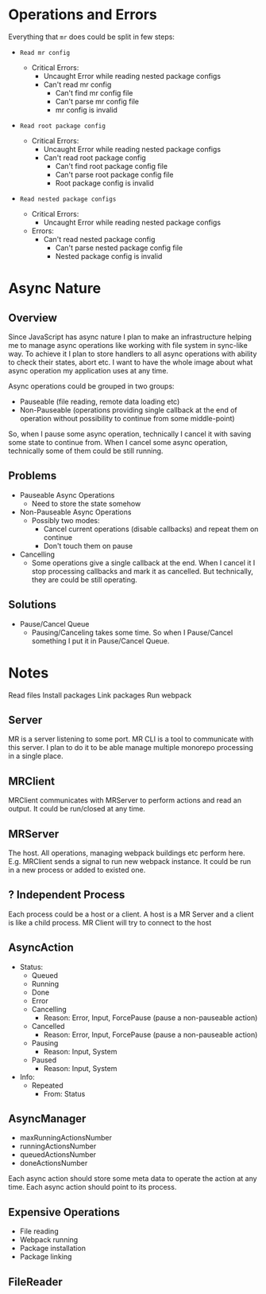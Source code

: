 # Operations and Errors

Everything that `mr` does could be split in few steps:

- `Read mr config`
  - Critical Errors:
    - Uncaught Error while reading nested package configs
    - Can't read mr config
      -  Can't find mr config file
      -  Can't parse mr config file
      -  mr config is invalid

- `Read root package config`
  - Critical Errors:
    - Uncaught Error while reading nested package configs
    - Can't read root package config
      - Can't find root package config file
      - Can't parse root package config file
      - Root package config is invalid

- `Read nested package configs`
  - Critical Errors:
    - Uncaught Error while reading nested package configs
  - Errors:
    - Can't read nested package config
      - Can't parse nested package config file
      - Nested package config is invalid

# Async Nature

## Overview
Since JavaScript has async nature I plan to make an infrastructure helping me to manage async operations like working with file system in sync-like way.
To achieve it I plan to store handlers to all async operations with ability to check their states, abort etc.
I want to have the whole image about what async operation my application uses at any time.

Async operations could be grouped in two groups:
- Pauseable (file reading, remote data loading etc)
- Non-Pauseable (operations providing single callback at the end of operation without possibility to continue from some middle-point)

So, when I pause some async operation, technically I cancel it with saving some state to continue from.
When I cancel some async operation, technically some of them could be still running.

## Problems
- Pauseable Async Operations
  - Need to store the state somehow
- Non-Pauseable Async Operations
  - Possibly two modes:
    - Cancel current operations (disable callbacks) and repeat them on continue
    - Don't touch them on pause
- Cancelling
  - Some operations give a single callback at the end. When I cancel it I stop processing callbacks and mark it as cancelled. But technically, they are could be still operating.

## Solutions
- Pause/Cancel Queue
  - Pausing/Canceling takes some time. So when I Pause/Cancel something I put it in Pause/Cancel Queue.

# Notes
Read files
Install packages
Link packages
Run webpack

## Server
MR is a server listening to some port. MR CLI is a tool to communicate with this server.
I plan to do it to be able manage multiple monorepo processing in a single place.

## MRClient
MRClient communicates with MRServer to perform actions and read an output. It could be run/closed at any time.

## MRServer
The host. All operations, managing webpack buildings etc perform here.
E.g. MRClient sends a signal to run new webpack instance. It could be run in a new process or added to existed one.

## ? Independent Process
Each process could be a host or a client. A host is a MR Server and a client is like a child process.
MR Client will try to connect to the host

## AsyncAction
- Status:
  - Queued
  - Running
  - Done
  - Error
  - Cancelling
    - Reason: Error, Input, ForcePause (pause a non-pauseable action)
  - Cancelled
    - Reason: Error, Input, ForcePause (pause a non-pauseable action)
  - Pausing
    - Reason: Input, System
  - Paused
    - Reason: Input, System
- Info:
  - Repeated
    - From: Status

## AsyncManager
- maxRunningActionsNumber
- runningActionsNumber
- queuedActionsNumber
- doneActionsNumber

Each async action should store some meta data to operate the action at any time.
Each async action should point to its process.

## Expensive Operations
- File reading
- Webpack running
- Package installation
- Package linking

## FileReader

